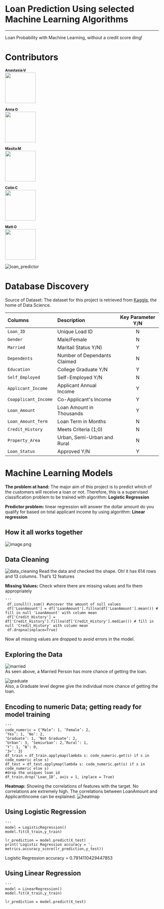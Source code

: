 # Loan Prediction Using selected Machine Learning Algorithms
------------------------------
Loan Probability with Machine Learning, without a credit score ding!
<h1> ️Contributors </h1>

[<sub><b>Anastasia V</b></sub>](https://github.com/AnastasiaRV)<br/><img src="https://avatars0.githubusercontent.com/u/61332049?s=400&v=4" width="100px;"/><br/>

[<sub><b>Anna G</b></sub>](https://github.com/heyannag)<br/><img src="https://avatars1.githubusercontent.com/u/61209602?s=460&u=5dbd7647e94f58132f5f6e0274767e98fc11bd94&v=4" width="100px;"/><br/>
 
[<sub><b> Masita M </b></sub>](https://github.com/masitamohamad)<br/><img src="https://avatars3.githubusercontent.com/u/60247306?s=400&u=ae1efcb5e0637cdd4a2afe1c7ab45c9e7eb20bd6&v=4" width="100px;"/><br/>
 
[<sub><b> Catie C </b></sub>](https://github.com/csidneyclark)<br/><img src="https://avatars0.githubusercontent.com/u/61070215?s=400&v=4" width="100px;"/><br/>
 
[<sub><b> Matt O </b></sub>](https://github.com/oconnormatt781)<br/><img src="https://avatars1.githubusercontent.com/u/59668093?s=460&v=4" width="100px;"/><br/>


![loan_predictor](Images/loan_predictor.gif)


# Database Discovery 
Source of Dataset: The dataset for this project is retrieved from [Kaggle](https://www.kaggle.com/altruistdelhite04/loan-prediction-problem-dataset), the home of Data Science. 


Columns | Description | Key Parameter Y/N
:-----|:----- |:-----:
`Loan_ID` | Unique Load ID | N
`Gender` | Male/Female | N
`Married`| Maritail Status Y/N) | Y
`Dependents`| Number of Dependants Claimed | N
`Education` | College Graduate Y/N | Y
`Self_Employed`| Self-Employed Y/N | N
`Applicant_Income` | Applicant Annual Income | Y
`Coapplicant_Income` | Co-Applicant's Income | Y
`Loan_Amount`| Loan Amount in Thousands | Y
`Loan_Amount_Term` | Loan Term in Months | N
`Credit_History`| Meets Criteria (1;0) | N
`Property_Area` | Urban, Semi-Urban and Rural | N
`Loan_Status` | Approved Y/N | Y

# Machine Learning Models 
<b>The problem at hand:</b> The major aim of this project is to predict which of the customers will receive a loan or not. Therefore, this is a supervised classification problem to be trained with algorithm:
<b>Logistic Regression</b>


<b>Predictor problem:</b> linear regression will answer the dollar amount do you qualify for based on total applicant income by using algorithm:
<b>Linear regression</b>



## How it all works together
![image.png](Images/process_diagram.png)

## Data Cleaning
![data_cleaning](Images/data_cleaning.png)
Read the data and checked the shape. Oh! it has 614 rows and 13 columns. That’s 12 features

<b>Missing Values:</b> Check where there are missing values and fix them appropriately
   
    '''
     df.isnull().sum() #uncover the amount of null values
     df['LoanAmount'] = df['LoanAmount'].fillna(df['LoanAmount'].mean()) # fill in null 'LoanAmount' with column mean
     df['Credit_History'] = df['Credit_History'].fillna(df['Credit_History'].median()) # fill in null 'Credit_History' with column mean
     df.dropna(inplace=True) 
 
 Now all missing values are dropped to avoid errors in the model.

## Exploring the Data

![married](Images/Loan_Status_Married.png)<br/>
As seen above, a Married Person has more chance of getting the loan.

![graduate](Images/Loan_Status_Education.png)<br/>
Also, a Graduate level degree give the individual more chance of getting the loan. 

## Encoding to numeric Data; getting ready for model training

    '''
    code_numeric = {‘Male’: 1, ‘Female’: 2,
    ‘Yes’: 1, ‘No’: 2,
    ‘Graduate’: 1, ‘Not Graduate’: 2,
    ‘Urban’: 3, ‘Semiurban’: 2,’Rural’: 1,
    ‘Y’: 1, ’N’: 0,
    ‘3+’: 3}
    df_train = df_train.applymap(lambda s: code_numeric.get(s) if s in code_numeric else s)
    df_test = df_test.applymap(lambda s: code_numeric.get(s) if s in code_numeric else s)
    #drop the uniques loan id
    df_train.drop(‘Loan_ID’, axis = 1, inplace = True)


<b>Heatmap:</b> Showing the correlations of features with the target. No correlations are extremely high. The correlations between LoanAmount and ApplicantIncome can be explained.
![heatmap](Images/Correlation_Matrix.png)

## Using Logistic Regression

    '''
    model = LogisticRegression()
    model.fit(X_train,y_train)

    lr_prediction = model.predict(X_test)
    print('Logistic Regression accuracy = ', metrics.accuracy_score(lr_prediction,y_test))
 Logistic Regression accuracy =  0.7914110429447853
 
## Using Linear Regression

    '''
    model = LinearRegression()
    model.fit(X_train,y_train)

    lr_prediction = model.predict(X_test)
